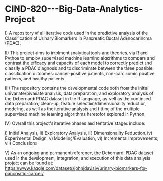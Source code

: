 # CIND-820---Big-Data-Analytics-Project

I) 
A repository of all iterative code used in the predictive analysis of the Classification of Urinary Biomarkers in Pancreatic Ductal Adenocarinoma (PDAC).

II)
This project aims to implment analytical tools and theories, via R and Python to employ supervised machine learning algorithms to compare and contrast the efficacy and capacity of each model to correctly predict and classify a PDAC diagnosis and to discriminate between the three possible classification outcomes: cancer-positive patients, non-carcinomic positive patients, and healthy patients.

III)
The repository contains the developmental code both from the initial univariate/bivariate analysis, data preparation, and exploratory analysis of the Debernardi PDAC dataset in the R language, as well as the continued data preparation, clean-up, feature selection/dimensionality reduction, modeling, as well as the iterative analysis and fitting of the multiple supervised machine learning algorithms heretofor explored in Python.

IV)
Overall this project's iterative phases and tentative stages include: 

i) Initial Analysis, 
ii) Exploratory Analysis, 
iii) Dimensionailty Reduction, 
iv) Experimental Design, 
v) Modeling/Evaluation, 
vi) Incremental Improvements, 
vii) Conclusions

V)
As an ongoing and permanent reference, the Debernardi PDAC dataset used in the development, integration, and execution of this data analysis project can be found at:
https://www.kaggle.com/datasets/johnjdavisiv/urinary-biomarkers-for-pancreatic-cancer/ 
